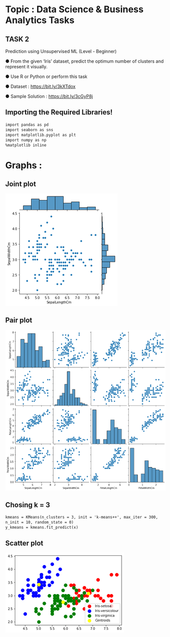 # Topic : Data Science & Business Analytics Tasks

## TASK 2

Prediction using Unsupervised ML
(Level - Beginner)

● From the given ‘Iris’ dataset, predict the optimum number of clusters and represent it visually. 

● Use R or Python or perform this task

● Dataset : https://bit.ly/3kXTdox

● Sample Solution : https://bit.ly/3cGyP8j

## Importing the Required Libraries!
```
import pandas as pd 
import seaborn as sns
import matplotlib.pyplot as plt
import numpy as np 
%matplotlib inline 
```

# Graphs :

## Joint plot

![image of jointplot](https://github.com/samarth3557/Sparks_Foundation_Intern_tasks/blob/main/Task_2/Task_2_images/jointplot.png)

## Pair plot

![image of pairplot](https://github.com/samarth3557/Sparks_Foundation_Intern_tasks/blob/main/Task_2/Task_2_images/pairplot.png)


## Chosing k = 3 

```
kmeans = KMeans(n_clusters = 3, init = 'k-means++', max_iter = 300, n_init = 10, random_state = 0)
y_kmeans = kmeans.fit_predict(x)
```
## Scatter plot

![image of scatterplot](https://github.com/samarth3557/Sparks_Foundation_Intern_tasks/blob/main/Task_2/Task_2_images/scatter.png)


